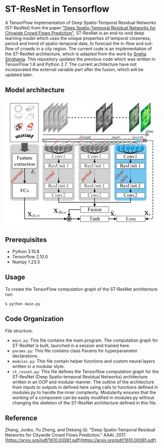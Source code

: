# ST-ResNet in Tensorflow

A TensorFlow implementation of Deep Spatio-Temporal Residual Networks (ST-ResNet) from the paper ["Deep Spatio-Temporal Residual Networks for Citywide Crowd Flows Prediction"](https://arxiv.org/abs/1610.00081). ST-ResNet is an end-to-end deep learning model which uses the unique properties of temporal closeness, period and trend of spatio-temporal data, to forecast the in-flow and out-flow of crowds in a city region. The current code is an implementation of the ST-ResNet architecture, which is adapted from the work by [Sneha Singhania](https://github.com/snehasinghania/STResNet). This repository updates the previous code which was written in TensorFlow 1.8 and Python 2.7. The current architecture have not incorporated the external variable part after the fusion, which will be updated later.

## Model architecture

<p align="center"> 
<img src="assets/st-resnet.png">
</p>

## Prerequisites

* Python 3.10.8
* Tensorflow 2.10.0
* Numpy 1.23.5

## Usage

To create the TensorFlow computation graph of the ST-ResNet architecture run:

    $ python main.py

## Code Organization

File structure:

* `main.py`: This file contains the main program. The computation graph for ST-ResNet is built, launched in a session and trained here.
* `params.py`: This file contains class Params for hyperparameter declarations.
* `modules.py`: This file contain helper functions and custom neural layers written in a modular style. 
* `st_resnet.py`: This file defines the Tensorflow computation graph for the ST-ResNet (Deep Spatio-temporal Residual Networks) architecture written in an OOP and modular manner. The outline of the architecture from inputs to outputs in defined here using calls to functions defined in modules.py to handle the inner complexity. Modularity ensures that the working of a component can be easily modified in modules.py without changing the skeleton of the ST-ResNet architecture defined in this file.

## Reference

Zhang, Junbo, Yu Zheng, and Dekang Qi. "Deep Spatio-Temporal Residual Networks for Citywide Crowd Flows Prediction." AAAI. 2017. [https://arxiv.org/pdf/1610.00081.pdf](https://arxiv.org/pdf/1610.00081.pdf)
